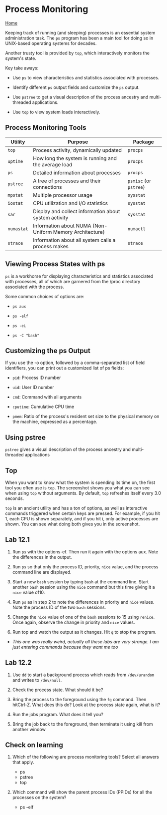 # Process Monitoring

[Home](/README.md)

Keeping track of running (and sleeping) processes is an essential system administration task. The `ps` program has been a main tool for doing so in UNIX-based operating systems for decades. 

Another trusty tool is provided by `top`, which interactively monitors the system's state.

Key take aways:

* Use `ps` to view characteristics and statistics associated with processes.

* Identify different `ps` output fields and customize the `ps` output.

* Use `pstree` to get a visual description of the process ancestry and multi-threaded applications.

* Use `top` to view system loads interactively.

## Process Monitoring Tools

| Utility  | Purpose | Package |
| ------- | -------- | ------- |
| `top`    | Process activity, dynamically updated     | `procps` |
| `uptime` |     How long the system is running and the average load    | `procps` |
| `ps` |    Detailed information about processes |    `procps` |
| `pstree` |    A tree of processes and their connections     |`psmisc` (or `pstree`) |
| `mpstat` |    Multiple processor usage |     `sysstat` |
| `iostat` |    CPU utilization and I/O statistics |    `sysstat` |
| `sar` |    Display and collect information about system activity |    `sysstat` |
| `numastat` |    Information about NUMA (Non-Uniform Memory Architecture) |    `numactl` |
| `strace` |     Information about all system calls a process makes     |`strace` |


## Viewing Process States with ps


`ps` is a workhorse for displaying characteristics and statistics associated with processes, all of which are garnered from the /proc directory associated with the process.

Some common choices of options are:

* `ps aux`

* `ps -elf`

* `ps -eL`

* `ps -C "bash"`

## Customizing the ps Output

If you use the -o option, followed by a comma-separated list of field identifiers, you can print out a customized list of ps fields:

* `pid`: Process ID number

* `uid`: User ID number

* `cmd`: Command with all arguments

* `cputime`: Cumulative CPU time

* `pmem`: Ratio of the process's resident set size to the physical memory on the machine, expressed as a percentage.


## Using pstree

`pstree` gives a visual description of the process ancestry and multi-threaded applications


## Top 

When you want to know what the system is spending its time on, the first tool you often use is `top`. The screenshot shows you what you can see when using `top` without arguments. By default, `top` refreshes itself every 3.0 seconds.

`top` is an ancient utility and has a ton of options, as well as interactive commands triggered when certain keys are pressed. For example, if you hit 1, each CPU is shown separately, and if you hit i, only active processes are shown. You can see what doing both gives you in the screenshot.

## Lab 12.1 

1. Run `ps` with the options-ef. Then run it again with the options aux. Note the differences in the output.

2. Run `ps` so that only the process ID, priority, `nice` value, and the process command line are displayed.

3. Start a new `bash` session by typing `bash` at the command line.  Start another `bash` session using the `nice` command but this time giving it a `nice` value of10.

4. Run `ps` as in step 2 to note the differences in priority and `nice` values. Note the process ID of the two `bash` sessions.

5. Change the `nice` value of one of the `bash` sessions to 15 using `renice`. Once again, observe the change in priority and `nice` values.

6. Run top and watch the output as it changes. Hit `q` to stop the program.

* *This one was really weird, actually all these labs are very strange.  I am just entering commands because they want me too*

## Lab 12.2

1. Use `dd` to start a background process which reads from `/dev/urandom` and writes to `/dev/null`.

2. Check the process state. What should it be?

3. Bring the process to the foreground using the `fg` command.  Then hitCtrl-Z. What does this do?  Look at the process state again, what is it?

4. Run the jobs program. What does it tell you?

5. Bring the job back to the foreground, then terminate it using kill from another window

## Check on learning

1. Which of the following are process monitoring tools? Select all answers that apply.
        
    - ps
    - pstree
    - top

2. Which command will show the parent process IDs (PPIDs) for all the processes on the system?

    - ps -elf